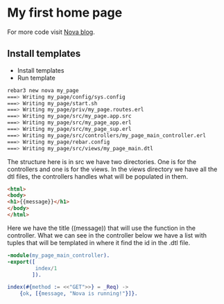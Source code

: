 # My first home page

For more code visit [Nova blog](https://github.com/novaframework/nova_blog).

## Install templates

 * Install templates
 * Run template

```bash
rebar3 new nova my_page
===> Writing my_page/config/sys.config
===> Writing my_page/start.sh
===> Writing my_page/priv/my_page.routes.erl
===> Writing my_page/src/my_page.app.src
===> Writing my_page/src/my_page_app.erl
===> Writing my_page/src/my_page_sup.erl
===> Writing my_page/src/controllers/my_page_main_controller.erl
===> Writing my_page/rebar.config
===> Writing my_page/src/views/my_page_main.dtl
```

The structure here is in src we have two directories. One is for the controllers and one is for the views. In the views directory we have all the dtl files, the controllers handles what will be populated in them.

```html
<html>
<body>
<h1>{{message}}</h1>
</body>
</html>
```

Here we have the title ((message)) that will use the function in the controller. What we can see in the controller below we have a list with tuples that will be templated in where it find the id in the .dtl file.


```erlang
-module(my_page_main_controller).
-export([
         index/1
        ]).

index(#{method := <<"GET">>} = _Req) ->
    {ok, [{message, "Nova is running!"}]}.
```


